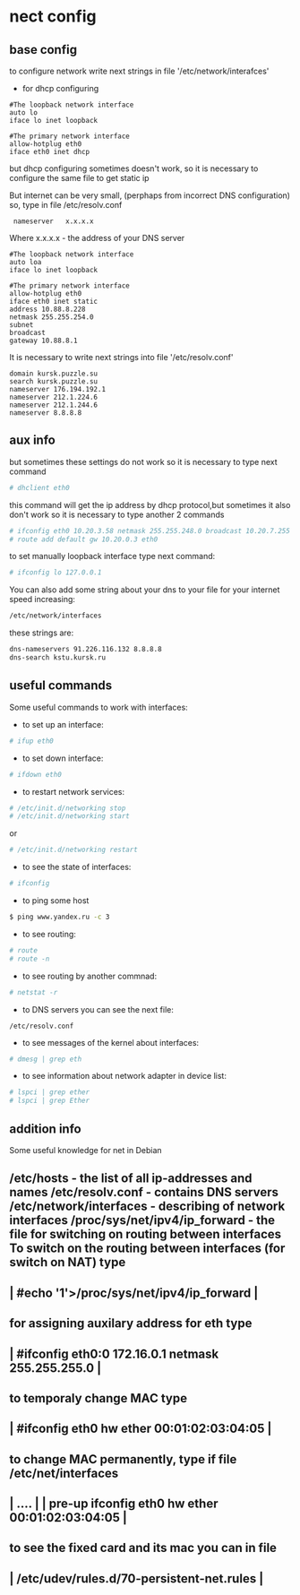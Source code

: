 # nect config

## base config
to configure network write next strings in file '/etc/network/interafces'
- for dhcp configuring
```
#The loopback network interface 
auto lo                         
iface lo inet loopback         
 
#The primary network interface
allow-hotplug eth0 
iface eth0 inet dhcp
```

but dhcp configuring sometimes doesn't work, so it is necessary to configure
 the same file to get static ip 
 
But internet can be very small, (perphaps from incorrect DNS configuration)
so, type in file /etc/resolv.conf
```
 nameserver   x.x.x.x 
```
Where x.x.x.x - the address of your DNS server
  
```
#The loopback network interface 
auto loa 
iface lo inet loopback 

#The primary network interface
allow-hotplug eth0 
iface eth0 inet static 
address 10.88.8.228
netmask 255.255.254.0 
subnet 
broadcast 
gateway 10.88.8.1 
```
 
It is necessary to write next strings into file '/etc/resolv.conf'
```
domain kursk.puzzle.su 
search kursk.puzzle.su 
nameserver 176.194.192.1 
nameserver 212.1.224.6 
nameserver 212.1.244.6
nameserver 8.8.8.8
```


## aux info
but sometimes these settings do not work
so it is necessary to type next command
```sh
# dhclient eth0
```

this command will get the ip address by dhcp protocol,but sometimes 
it also don't work so it is necessary to type another 2 commands
```sh
# ifconfig eth0 10.20.3.58 netmask 255.255.248.0 broadcast 10.20.7.255
# route add default gw 10.20.0.3 eth0
```

to set manually loopback interface type next command:
```sh
# ifconfig lo 127.0.0.1
```

You can also add some string about your dns to your file for 
your internet speed increasing:
```sh
/etc/network/interfaces 
```

these strings are:
```sh
dns-nameservers 91.226.116.132 8.8.8.8
dns-search kstu.kursk.ru               
```


## useful commands
Some useful commands to work with interfaces:
 
- to set up an interface: 
```sh
# ifup eth0
```

- to set down interface: 
```sh
# ifdown eth0
```

- to restart network services:
```sh
# /etc/init.d/networking stop
# /etc/init.d/networking start
```
or 
```sh
# /etc/init.d/networking restart
```

- to see the state of interfaces:
```sh
# ifconfig
```

- to ping some host
```sh
$ ping www.yandex.ru -c 3
```

- to see routing:
```sh
# route
# route -n
```

- to see routing by another commnad:
```sh
# netstat -r 
```

- to DNS servers you can see the next file:
```
/etc/resolv.conf
```

- to see messages of the kernel about interfaces:
```sh
# dmesg | grep eth 
```

- to see information about network adapter in device list:
```sh
# lspci | grep ether
# lspci | grep Ether 
```
 

 addition info
 -------------
 Some useful knowledge for net in Debian
 
 /etc/hosts - the list of all ip-addresses and names
 /etc/resolv.conf - contains DNS servers
 /etc/network/interfaces - describing of network interfaces
 /proc/sys/net/ipv4/ip_forward - the file for switching on routing between interfaces
 To switch on the routing between interfaces (for switch on NAT)  type
 -------------------------------------------------------------------------
 |  #echo '1'>/proc/sys/net/ipv4/ip_forward   				 |
 -------------------------------------------------------------------------

 for assigning auxilary address for eth type
  ------------------------------------------------------------------------
 | #ifconfig eth0:0 172.16.0.1 netmask 255.255.255.0 			 |
  ------------------------------------------------------------------------
 to temporaly change MAC type
 -------------------------------------------------------------------------
 | #ifconfig eth0 hw ether 00:01:02:03:04:05         			 |
 -------------------------------------------------------------------------
 to change MAC permanently, type if file /etc/net/interfaces
 -------------------------------------------------------------------------
 | ....                                                			 |
 | pre-up ifconfig eth0 hw ether 00:01:02:03:04:05     			 |
 -------------------------------------------------------------------------

 to see the fixed card and its mac you can in file
 -------------------------------------------------------------------------
 | /etc/udev/rules.d/70-persistent-net.rules            		 |
 -------------------------------------------------------------------------
